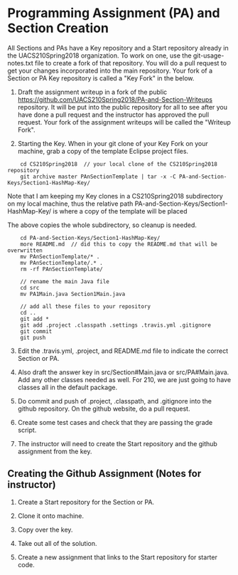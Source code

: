 # Programming Assignment (PA) and Section Creation

All Sections and PAs have a Key repository and a Start repository
already in the UACS210Spring2018 organization.  To work on one,
use the git-usage-notes.txt file to create a fork of that repository.
You will do a pull request to get your changes incorporated into
the main repository.  Your fork of a Section or PA Key repository
is called a "Key Fork" in the below.

1. Draft the assignment writeup in a fork of the public 
   https://github.com/UACS210Spring2018/PA-and-Section-Writeups
   repository.  It will be put into the public repository for 
   all to see after you have done a pull request and the instructor
   has approved the pull request.  Your fork of the assignment writeups
   will be called the "Writeup Fork".

2. Starting the Key.  When in your git clone of your Key Fork on your 
   machine, grab a copy of the template Eclipse project files.
```
	cd CS210Spring2018  // your local clone of the CS210Spring2018 repository
	git archive master PAnSectionTemplate | tar -x -C PA-and-Section-Keys/Section1-HashMap-Key/
```
   Note that I am keeping my Key clones in a CS210Spring2018
   subdirectory on my local machine, thus the relative path
   PA-and-Section-Keys/Section1-HashMap-Key/ is where a copy of the
   template will be placed
	
   The above copies the whole subdirectory, so cleanup is needed.
```
	cd PA-and-Section-Keys/Section1-HashMap-Key/
	more README.md  // did this to copy the README.md that will be overwritten
	mv PAnSectionTemplate/* .
	mv PAnSectionTemplate/.* .
	rm -rf PAnSectionTemplate/

	// rename the main Java file
	cd src
	mv PA1Main.java Section1Main.java
	
	// add all these files to your repository
	cd ..
	git add *
	git add .project .classpath .settings .travis.yml .gitignore
	git commit
	git push
```

3. Edit the .travis.yml, .project, and README.md file to
   indicate the correct Section or PA.

4. Also draft the answer key in src/Section#Main.java or src/PA#Main.java.
   Add any other classes needed as well.
   For 210, we are just going to have classes all in the default package.
   
5. Do commit and push of .project, .classpath, and .gitignore
   into the github repository.  On the github website, do a pull request.

6. Create some test cases and check that they are passing the grade script.

7. The instructor will need to create the Start repository and the github 
   assignment from the key.


## Creating the Github Assignment (Notes for instructor)

1. Create a Start repository for the Section or PA.

2. Clone it onto machine.

3. Copy over the key.

4. Take out all of the solution.

6. Create a new assignment that links to the Start repository for starter code.

